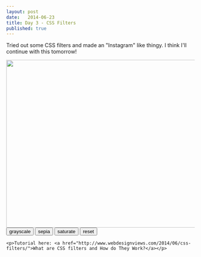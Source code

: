 ```yaml
---
layout: post
date:   2014-06-23
title: Day 3 - CSS Filters
published: true
---
```


Tried out some CSS filters and made an "Instagram" like thingy.  I think I'll continue with this tomorrow!

<!-- [See project](/summer-of-me/day-3/) &rarr; -->

<div class="day-3">
	<!-- <p>&larr; <a href="/summer-of-me/">Back</a></p> -->
	<div>
		<img src="/summer-of-me/img/mexican-food.jpg" height="450" width="600">
	</div>
	<button data-filter="grayscale">grayscale</button>
	<button data-filter="sepia">sepia</button>
	<button data-filter="saturate">saturate</button>
	<button data-filter="reset">reset</button>

	<p>Tutorial here: <a href="http://www.webdesignviews.com/2014/06/css-filters/">What are CSS filters and How do They Work?</a></p>
</div>

<script src="http://code.jquery.com/jquery-1.11.0.min.js"></script>
<script>
	$(function() {

		$("button").on("click", function(){
			$("img").removeClass();
			var filter = $(this).data("filter");
			$("img").addClass(filter);
		});

	});
</script>
